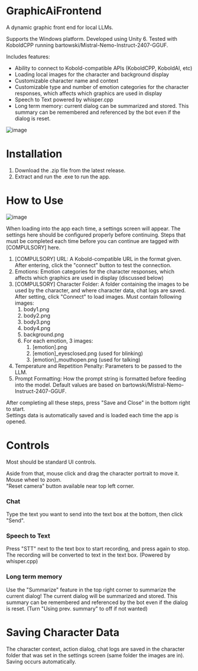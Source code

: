 # GraphicAiFrontend
A dynamic graphic front end for local LLMs.

Supports the Windows platform.
Developed using Unity 6.
Tested with KoboldCPP running bartowski/Mistral-Nemo-Instruct-2407-GGUF.

Includes features:
* Ability to connect to Kobold-compatible APIs (KoboldCPP, KoboldAI, etc)
* Loading local images for the character and background display
* Customizable character name and context
* Customizable type and number of emotion categories for the character responses, which affects which graphics are used in display
* Speech to Text powered by whisper.cpp
* Long term memory: current dialog can be summarized and stored. This summary can be remembered and referenced by the bot even if the dialog is reset. 

![image](https://github.com/user-attachments/assets/d6e65799-fb06-4d0c-ba12-6d09380e3ac6)

# Installation

1. Download the .zip file from the latest release.
2. Extract and run the .exe to run the app.

# How to Use

![image](https://github.com/user-attachments/assets/055905e5-83d6-4189-b8db-cafd795ccf0a)

When loading into the app each time, a settings screen will appear. The settings here should be configured properly before continuing.
Steps that must be completed each time before you can continue are tagged with [COMPULSORY] here.
    
1. [COMPULSORY] URL: A Kobold-compatible URL in the format given. After entering, click the "connect" button to test the connection.
2. Emotions: Emotion categories for the character responses, which affects which graphics are used in display (discussed below)
3. [COMPULSORY] Character Folder: A folder containing the images to be used by the character, and where character data, chat logs are saved. After setting, click "Connect" to load images. Must contain following images:  
    1. body1.png
    2. body2.png
    3. body3.png
    4. body4.png
    5. background.png
    6. For each emotion, 3 images:   
        1. [emotion].png
        2. [emotion]_eyesclosed.png (used for blinking)
        3. [emotion]_mouthopen.png (used for talking)
4. Temperature and Repetition Penalty: Parameters to be passed to the LLM.
5. Prompt Formatting: How the prompt string is formatted before feeding into the model. Default values are based on bartowski/Mistral-Nemo-Instruct-2407-GGUF.

After completing all these steps, press "Save and Close" in the bottom right to start.  
Settings data is automatically saved and is loaded each time the app is opened.

# Controls

Most should be standard UI controls.

Aside from that, mouse click and drag the character portrait to move it. Mouse wheel to zoom.    
"Reset camera" button available near top left corner.

### Chat
Type the text you want to send into the text box at the bottom, then click "Send".

### Speech to Text
Press "STT" next to the text box to start recording, and press again to stop. The recording will be converted to text in the text box. (Powered by whisper.cpp)

### Long term memory
Use the "Summarize" feature in the top right corner to summarize the current dialog! The current dialog will be summarized and stored. This summary can be remembered and referenced by the bot even if the dialog is reset. (Turn "Using prev. summary" to off if not wanted)

# Saving Character Data

The character context, action dialog, chat logs are saved in the character folder that was set in the settings screen (same folder the images are in).  
Saving occurs automatically.


